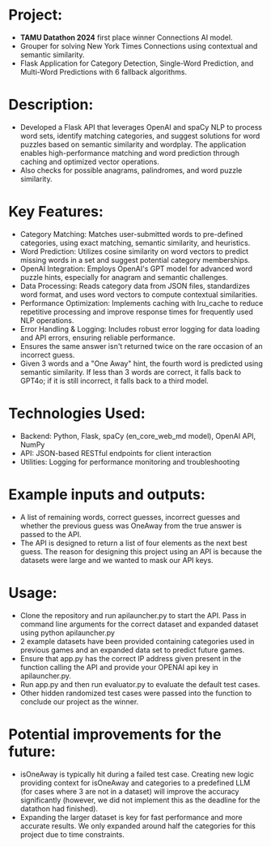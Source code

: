 # Project: 
- **TAMU Datathon 2024** first place winner Connections AI model.
- Grouper for solving New York Times Connections using contextual and semantic similarity.
- Flask Application for Category Detection, Single-Word Prediction, and Multi-Word Predictions with 6 fallback algorithms.

# Description: 
- Developed a Flask API that leverages OpenAI and spaCy NLP to process word sets, identify matching categories, and suggest solutions for word puzzles based on semantic similarity and wordplay. The application enables high-performance matching and word prediction through caching and optimized vector operations.
- Also checks for possible anagrams, palindromes, and word puzzle similarity.

# Key Features:

- Category Matching: Matches user-submitted words to pre-defined categories, using exact matching, semantic similarity, and heuristics.
- Word Prediction: Utilizes cosine similarity on word vectors to predict missing words in a set and suggest potential category memberships.
- OpenAI Integration: Employs OpenAI's GPT model for advanced word puzzle hints, especially for anagram and semantic challenges.
- Data Processing: Reads category data from JSON files, standardizes word format, and uses word vectors to compute contextual similarities.
- Performance Optimization: Implements caching with lru_cache to reduce repetitive processing and improve response times for frequently used NLP operations.
- Error Handling & Logging: Includes robust error logging for data loading and API errors, ensuring reliable performance.
- Ensures the same answer isn't returned twice on the rare occasion of an incorrect guess. 
- Given 3 words and a "One Away" hint, the fourth word is predicted using semantic similarity. If less than 3 words are correct, it falls back to GPT4o; if it is still incorrect, it falls back to a third model.

# Technologies Used:

- Backend: Python, Flask, spaCy (en_core_web_md model), OpenAI API, NumPy
- API: JSON-based RESTful endpoints for client interaction
- Utilities: Logging for performance monitoring and troubleshooting

# Example inputs and outputs:
- A list of remaining words, correct guesses, incorrect guesses and whether the previous guess was OneAway from the true answer is passed to the API.
- The API is designed to return a list of four elements as the next best guess. The reason for designing this project using an API is because the datasets were large and we wanted to mask our API keys.

# Usage:
- Clone the repository and run apilauncher.py to start the API. Pass in command line arguments for the correct dataset and expanded dataset using python apilauncher.py <datasetjson1> <datasetjson2>
- 2 example datasets have been provided containing categories used in previous games and an expanded data set to predict future games.
- Ensure that app.py has the correct IP address given present in the function calling the API and provide your OPENAI api key in apilauncher.py.
- Run app.py and then run evaluator.py to evaluate the default test cases.
- Other hidden randomized test cases were passed into the function to conclude our project as the winner.

# Potential improvements for the future:
- isOneAway is typically hit during a failed test case. Creating new logic providing context for isOneAway and categories to a predefined LLM (for cases where 3 are not in a dataset) will improve the accuracy significantly (however, we did not implement this as the deadline  for the datathon had finished).
- Expanding the larger dataset is key for fast performance and more accurate results. We only expanded around half the categories for this project due to time constraints.
